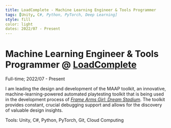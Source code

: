 ```yaml
---
title: LoadComplete - Machine Learning Engineer & Tools Programmer
tags: [Unity, C#, Python, PyTorch, Deep Learning]
style: fill
color: light
dates: 2022/07 - Present
---
```


<!-- (Optional) Image -->


<!-- Title, Organization, Employment Type, and Duration -->
# Machine Learning Engineer & Tools Programmer @ [LoadComplete](https://www.loadcomplete.com/)

Full-time; 2022/07 - Present

<!-- Work, Responsibilities, and Activities -->
I am leading the design and development of the MAAP toolkit, an innovative, machine-learning-powered automated playtesting toolkit that is being used in the development process of [*Frame Arms Girl: Dream Stadium*](https://game.dosi.world/promotion/fagirl). The toolkit provides constant, crucial debugging support and allows for the discovery of valuable design insights.

Tools: Unity, C#, Python, PyTorch, Git, Cloud Computing
